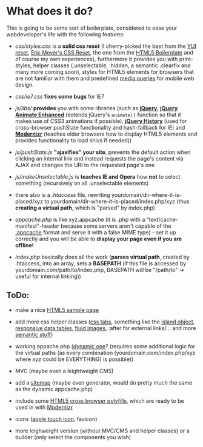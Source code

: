 What does it do?
=============
This is going to be some sort of boilerplate, considered to ease your webdeveloper's life with the following features:

+   *css/styles.css* is a __solid css reset__ (I cherry-picked the best from the 
    [YUI reset](developer.yahoo.com/yui/reset/ "Yahoo reset"), 
    [Eric Meyer's CSS Reset](http://meyerweb.com/eric/thoughts/2007/05/01/reset-reloaded/ "Eric Meyer's CSS Reset"), 
    the one from the [HTML5 Boilerplate](http://html5boilerplate.com/ "HTML5 Boilerplate") 
    and of course my own experiences), furthermore it provides you with print-styles, helper classes 
    (.unselectable, .hidden, a semantic .clearfix and many more coming soon), 
    styles for HTML5 elements for browsers that are not familiar with them and predefined 
    [media queries](http://css-tricks.com/css-media-queries/) for mobile web design.

+   *css/ie7.css* __fixes some bugs__ for IE7

+   *js/libs/* __provides__ you with some libraries (such as __[jQuery](http://jquery.com/)__, 
    __[jQuery Animate Enhanced](http://github.com/benbarnett/jQuery-Animate-Enhanced)__ 
    (extends jQuery's ```animate()``` function so that it makes use of CSS3 animations if possible), 
    __[jQuery History](https://github.com/balupton/jquery-history)__ (used for cross-browser 
    pushState functionality and hash-fallback for IE) and __[Modernizr](http://www.modernizr.com/docs/)__ 
    (teaches older browsers how to display HTML5 elements and provides functionality to load shivs if needed))

+   *js/pushState.js* __"ajaxifies" your site__, prevents the default action when clicking an internal link 
    and instead requests the page's content via AJAX and changes the URI to the requested page's one

+   *js/makeUnselectable.js* is __teaches IE and Opera__ how __not__ to select something 
    (recursively on all .unselectable elements)

+   there also is a *.htaccess* file, rewriting yourdomain/dir-where-it-is-placed/xyz to 
    yourdomain/dir-where-it-is-placed/index.php/xyz (thus __creating a virtual path__, 
    which is "parsed" by index.php)

+   *appcache.php* is like xyz.appcache (it is .php with a "text/cache-manifest"-header because some servers 
    aren't capable of the [.appcache](http://www.html5rocks.com/en/tutorials/appcache/beginner/ "Tutorial") 
    format and serve it with a false MIME type) - set it up correctly and you will be able to __display 
    your page even if you are offline!__

+   *index.php* basically does all the work (__parses virtual path__, created by .htaccess, into an array, 
    sets a __BASEPATH__ (if this file is accessed by yourdomain.com/path/to/index.php, 
    BASEPATH will be "/path/to" -> useful for internal linking))

ToDo:
----------------

+   make a nice [HTML5 sample page](http://coding.smashingmagazine.com/2009/08/04/designing-a-html-5-layout-from-scratch/)

+   add more css helper classes ([css tabs](http://css-tricks.com/functional-css-tabs-revisited/), 
    something like the [island object](http://csswizardry.com/2011/10/the-island-object/), 
    [responsive data tables](http://css-tricks.com/responsive-data-tables/), 
    [fluid images](http://www.alistapart.com/articles/fluid-images/), :after for external links/... and more 
    [semantic stuff](http://www.alistapart.com/articles/responsive-web-design/))

+   working appache.php ([dynamic one](http://www.richardleggett.co.uk/blog/index.php/dynamic-application-cache-manifest-for-php)?
    (requires some additional logic for the virtual paths (as every combination 
    (yourdomain.com/index.php/xyz where xyz could be EVERYTHING) is possible))

+   MVC (maybe even a leightweight CMS)

+   add a [sitemap](http://www.sitemaps.org/) (maybe even generator, would do pretty much the same as the dynamic appcache.php)

+   include some [HTML5 cross browser polyfills](http://github.com/Modernizr/Modernizr/wiki/HTML5-Cross-browser-Polyfills), 
    which are ready to be used in with [Modernizr](http://www.modernizr.com/docs/)

+   icons ([apple touch icon](http://allinthehead.com/retro/319/how-to-set-an-apple-touch-icon-for-any-site), favicon)

+   more leighweight version (without MVC/CMS and helper classes) or a builder (only select the components you wish)